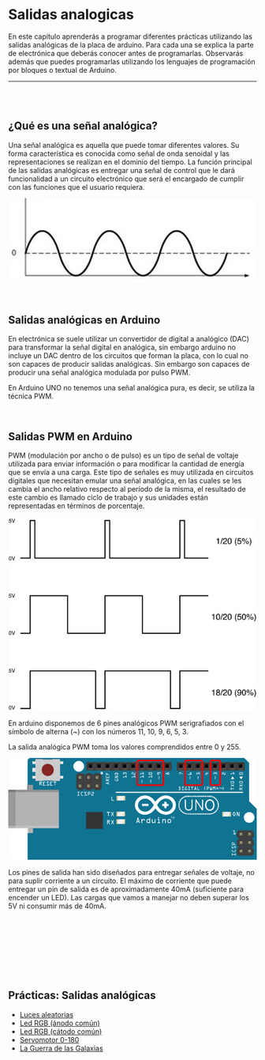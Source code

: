 # Salidas analogicas

En este capítulo aprenderás a programar diferentes prácticas utilizando las salidas analógicas de la placa de arduino. Para cada una se explica la parte de electrónica que deberás conocer antes de programarlas. Observarás además que puedes programarlas utilizando los lenguajes de programación por bloques o textual de Arduino.


---


<br><br>


## ¿Qué es una señal analógica?

Una señal analógica es aquella que puede tomar diferentes valores. Su forma característica es conocida como señal de onda senoidal y las representaciones se realizan en el dominio del tiempo. La función principal de las salidas analógicas es entregar una señal de control que le dará funcionalidad a un circuito electrónico que será el encargado de cumplir con las funciones que el usuario requiera.

![Señal analógica](assets/senal-analogica.png)


<br>


## Salidas analógicas en Arduino

En electrónica se suele utilizar un convertidor de digital a analógico (DAC) para transformar la señal digital en analógica, sin embargo arduino no incluye un DAC dentro de los circuitos que forman la placa, con lo cual no son capaces de producir salidas analógicas. Sin embargo son capaces de producir una señal analógica modulada por pulso PWM.

En Arduino UNO no tenemos una señal analógica pura, es decir, se utiliza la técnica PWM.


<br>


## Salidas PWM en Arduino

PWM (modulación por ancho o de pulso) es un tipo de señal de voltaje utilizada para enviar información o para modificar la cantidad de energía que se envía a una carga. Este tipo de señales es muy utilizada en circuitos digitales que necesitan emular una señal analógica, en las cuales se les cambia el ancho relativo respecto al período de la misma, el resultado de este cambio es llamado ciclo de trabajo y sus unidades están representadas en términos de porcentaje.

![Señal PWM](assets/senal-pwm.png)

En arduino disponemos de 6 pines analógicos PWM serigrafiados con el símbolo de alterna (~) con los números 11, 10, 9, 6, 5, 3.

La salida analógica PWM toma los valores comprendidos entre 0 y 255.

![Salidas analógicas en Arduino](assets/salidas-analogicas.png)

Los pines de salida han sido diseñados para entregar señales de voltaje, no para suplir corriente a un circuito. El máximo de corriente que puede entregar un pin de salida es de aproximadamente 40mA (suficiente para encender un LED). Las cargas que vamos a manejar no deben superar los 5V ni consumir más de 40mA.



<br><br>
---
<br><br>



## Prácticas: Salidas analógicas

* [Luces aleatorias](/Practicas/Luces-aleatorias/README.md)
* [Led RGB (ánodo común)](/Practicas/Led-RGB-anodo-comun/README.md)
* [Led RGB (cátodo común)](/Practicas/Led-RGB-catodo-comun/README.md)
* [Servomotor 0-180](/Practicas/Servomotor-0-180/README.md)
* [La Guerra de las Galaxias](/Practicas/La-guerra-de-las-galaxias/README.md)